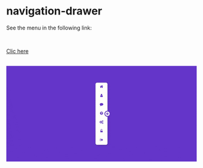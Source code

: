 # navigation-drawer

See the menu in the following link:

<br>

<a href="https://navigation-drawer-adrian-gette.netlify.app/" style="margin: 0 auto;">Clic here</a>

<br>

<img src="https://github.com/adrianGette/navigation-drawer/blob/main/Menu.gif" alt="captura 1"/>
